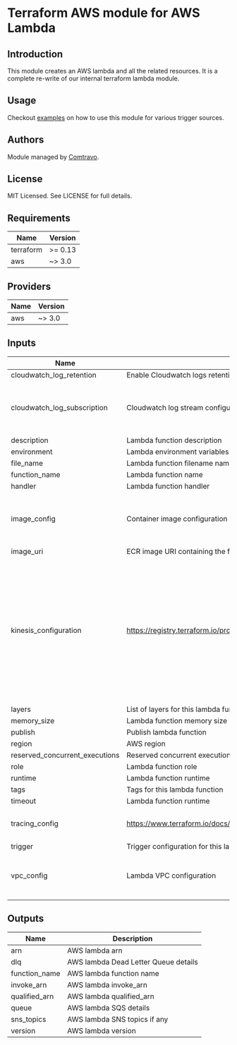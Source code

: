 # Terraform AWS module for AWS Lambda

## Introduction  
This module creates an AWS lambda and all the related resources. It is a complete re-write of our internal terraform lambda module.

## Usage  
Checkout [examples](./examples) on how to use this module for various trigger sources.
## Authors

Module managed by [Comtravo](https://github.com/comtravo).

## License

MIT Licensed. See LICENSE for full details.

## Requirements

| Name | Version |
|------|---------|
| terraform | >= 0.13 |
| aws | ~> 3.0 |

## Providers

| Name | Version |
|------|---------|
| aws | ~> 3.0 |

## Inputs

| Name | Description | Type | Default | Required |
|------|-------------|------|---------|:--------:|
| cloudwatch\_log\_retention | Enable Cloudwatch logs retention | `number` | `90` | no |
| cloudwatch\_log\_subscription | Cloudwatch log stream configuration | <pre>object({<br>    enable : bool<br>    filter_pattern : string<br>    destination_arn : string<br>  })</pre> | <pre>{<br>  "destination_arn": "",<br>  "enable": false,<br>  "filter_pattern": ""<br>}</pre> | no |
| description | Lambda function description | `string` | `"Managed by Terraform"` | no |
| environment | Lambda environment variables | `map(string)` | `null` | no |
| file\_name | Lambda function filename name | `string` | n/a | yes |
| function\_name | Lambda function name | `string` | n/a | yes |
| handler | Lambda function handler | `string` | n/a | yes |
| image\_config | Container image configuration values that override the values in the container image Dockerfile. | <pre>object({<br>    command           = string<br>    entry_point       = string<br>    working_directory = string<br>  })</pre> | `null` | no |
| image\_uri | ECR image URI containing the function's deployment package | `string` | `null` | no |
| kinesis\_configuration | https://registry.terraform.io/providers/hashicorp/aws/latest/docs/resources/lambda_event_source_mapping | <pre>map(object({<br>    batch_size                                      = number<br>    bisect_batch_on_function_error                  = bool<br>    destination_config__on_failure__destination_arn = string<br>    event_source_arn                                = string<br>    maximum_batching_window_in_seconds              = number<br>    maximum_record_age_in_seconds                   = number<br>    maximum_retry_attempts                          = number<br>    parallelization_factor                          = number<br>    starting_position                               = string<br>    starting_position_timestamp                     = string<br>    tumbling_window_in_seconds                      = number<br>  }))</pre> | `{}` | no |
| layers | List of layers for this lambda function | `list(string)` | `[]` | no |
| memory\_size | Lambda function memory size | `number` | `128` | no |
| publish | Publish lambda function | `bool` | `false` | no |
| region | AWS region | `string` | n/a | yes |
| reserved\_concurrent\_executions | Reserved concurrent executions  for this lambda function | `number` | `-1` | no |
| role | Lambda function role | `string` | n/a | yes |
| runtime | Lambda function runtime | `string` | `"nodejs14.x"` | no |
| tags | Tags for this lambda function | `map(string)` | `{}` | no |
| timeout | Lambda function runtime | `number` | `300` | no |
| tracing\_config | https://www.terraform.io/docs/providers/aws/r/lambda_function.html | <pre>object({<br>    mode : string<br>  })</pre> | <pre>{<br>  "mode": "PassThrough"<br>}</pre> | no |
| trigger | Trigger configuration for this lambda function | `any` | n/a | yes |
| vpc\_config | Lambda VPC configuration | <pre>object({<br>    subnet_ids : list(string)<br>    security_group_ids : list(string)<br>  })</pre> | <pre>{<br>  "security_group_ids": [],<br>  "subnet_ids": []<br>}</pre> | no |

## Outputs

| Name | Description |
|------|-------------|
| arn | AWS lambda arn |
| dlq | AWS lambda Dead Letter Queue details |
| function\_name | AWS lambda function name |
| invoke\_arn | AWS lambda invoke\_arn |
| qualified\_arn | AWS lambda qualified\_arn |
| queue | AWS lambda SQS details |
| sns\_topics | AWS lambda SNS topics if any |
| version | AWS lambda version |
